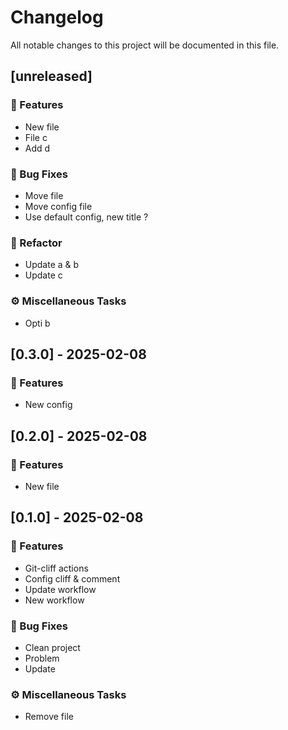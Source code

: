 # Changelog

All notable changes to this project will be documented in this file.

## [unreleased]

### 🚀 Features

- New file
- File  c
- Add d

### 🐛 Bug Fixes

- Move file
- Move config file
- Use default config, new title ?

### 🚜 Refactor

- Update a & b
- Update c

### ⚙️ Miscellaneous Tasks

- Opti b

## [0.3.0] - 2025-02-08

### 🚀 Features

- New config

## [0.2.0] - 2025-02-08

### 🚀 Features

- New file

## [0.1.0] - 2025-02-08

### 🚀 Features

- Git-cliff actions
- Config cliff & comment
- Update workflow
- New workflow

### 🐛 Bug Fixes

- Clean project
- Problem
- Update

### ⚙️ Miscellaneous Tasks

- Remove file

<!-- generated by git-cliff -->
